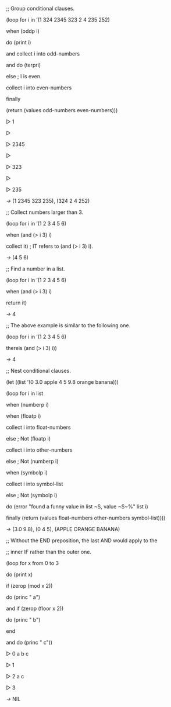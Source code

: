  



;; Group conditional clauses. 



(loop for i in ’(1 324 2345 323 2 4 235 252) 



when (oddp i) 



do (print i) 



and collect i into odd-numbers 



and do (terpri) 



else ; I is even. 



collect i into even-numbers 



finally 



(return (values odd-numbers even-numbers))) 



▷ 1 



▷ 



▷ 2345 



▷ 



▷ 323 



▷ 



▷ 235 



*→* (1 2345 323 235), (324 2 4 252) 







 



 



;; Collect numbers larger than 3. 



(loop for i in ’(1 2 3 4 5 6) 



when (and (&gt; i 3) i) 



collect it) ; IT refers to (and (&gt; i 3) i). 



*→* (4 5 6) 



;; Find a number in a list. 



(loop for i in ’(1 2 3 4 5 6) 



when (and (&gt; i 3) i) 



return it) 



*→* 4 



;; The above example is similar to the following one. 



(loop for i in ’(1 2 3 4 5 6) 



thereis (and (&gt; i 3) i)) 



*→* 4 



;; Nest conditional clauses. 



(let ((list ’(0 3.0 apple 4 5 9.8 orange banana))) 



(loop for i in list 



when (numberp i) 



when (floatp i) 



collect i into float-numbers 



else ; Not (floatp i) 



collect i into other-numbers 



else ; Not (numberp i) 



when (symbolp i) 



collect i into symbol-list 



else ; Not (symbolp i) 



do (error "found a funny value in list ~S, value ~S~%" list i) 



finally (return (values float-numbers other-numbers symbol-list)))) 



*→* (3.0 9.8), (0 4 5), (APPLE ORANGE BANANA) 



;; Without the END preposition, the last AND would apply to the 



;; inner IF rather than the outer one. 



(loop for x from 0 to 3 



do (print x) 



if (zerop (mod x 2)) 



do (princ " a") 



and if (zerop (floor x 2)) 



do (princ " b") 



end 







 



 



and do (princ " c")) 



▷ 0 a b c 



▷ 1 



▷ 2 a c 



▷ 3 



*→* NIL 



